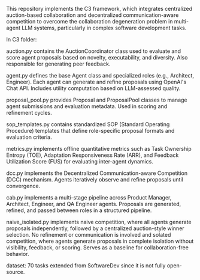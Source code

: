 This repository implements the C3 framework, which integrates centralized auction-based collaboration and decentralized communication-aware competition to overcome the collaboration degeneration problem in multi-agent LLM systems, particularly in complex software development tasks.

In C3 folder:

auction.py contains the  AuctionCoordinator class used to evaluate and score agent proposals based on novelty, executability, and diversity. Also responsible for generating peer feedback.

agent.py defines the base Agent class and specialized roles (e.g., Architect, Engineer). Each agent can generate and refine proposals using OpenAI's Chat API. Includes utility computation based on LLM-assessed quality.

proposal_pool.py provides Proposal and ProposalPool classes to manage agent submissions and evaluation metadata. Used in scoring and refinement cycles.

sop_templates.py contains standardized SOP (Standard Operating Procedure) templates that define role-specific proposal formats and evaluation criteria.

metrics.py implements offline quantitative metrics such as Task Ownership Entropy (TOE), Adaptation Responsiveness Rate (ARR), and Feedback Utilization Score (FUS) for evaluating inter-agent dynamics.

dcc.py implements the Decentralized Communication-aware Competition (DCC) mechanism. Agents iteratively observe and refine proposals until convergence. 

cab.py implements a multi-stage pipeline across Product Manager, Architect, Engineer, and QA Engineer agents. Proposals are generated, refined, and passed between roles in a structured pipeline. 

naive_isolated.py implements naive competition, where all agents generate proposals independently, followed by a centralized auction-style winner selection. No refinement or communication is involved and solated competition, where agents generate proposals in complete isolation without visibility, feedback, or scoring. Serves as a baseline for collaboration-free behavior.

dataset: 70 tasks extended from SoftwareDev since it is not fully open-source.